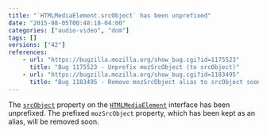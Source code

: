 ```yaml
---
title: "`HTMLMediaElement.srcObject` has been unprefixed"
date: "2015-08-05T00:48:18-04:00"
categories: ["audio-video", "dom"]
tags: []
versions: ["42"]
references:
    - url: "https://bugzilla.mozilla.org/show_bug.cgi?id=1175523"
      title: "Bug 1175523 - Unprefix mozSrcObject (to srcObject)"
    - url: "https://bugzilla.mozilla.org/show_bug.cgi?id=1183495"
      title: "Bug 1183495 - Remove mozSrcObject alias to srcObject soon"
---
```

The [`srcObject`](https://developer.mozilla.org/docs/Web/API/HTMLMediaElement/srcObject) property on the [`HTMLMediaElement`](https://developer.mozilla.org/docs/Web/API/HTMLMediaElement) interface has been unprefixed. The prefixed `mozSrcObject` property, which has been kept as an alias, will be removed soon.

